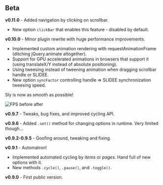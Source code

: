 ## Beta

**v0.11.0** - Added navigation by clicking on scrollbar.

- New option `clickBar` that enables this feature - disabled by default.

**v0.10.0** - Minor plugin rewrite with huge performance improvements.

- Implemented custom animation rendering with requestAnimationFrame (ditching jQuery.animate altogether).
- Support for GPU accelerated animations in browsers that support it (using translateX/Y instead of absolute positioning).
- Using tweesing instead of tweening animation when dragging scrollbar handle or SLIDEE.
- New option `syncFactor` controlling handle => SLIDEE synchronization tweesing speed.

Sly is now as smooth as possible!

![FPS before after](http://i.imgur.com/gx4RP.png)

**v0.9.7** - Tweaks, bug fixes, and improved cycling API.

**v0.9.6** - Added `.set()` method for changing options in runtime. Very limited though...

**v0.9.2-0.9.5** - Goofing around, tweaking and fixing.

**v0.9.1** - Automatron!

- Implemented automated cycling by *items* or *pages*. Hand full of new options with it.
- New methods `.cycle()`, `.pause()`, and `.toggle()`.

**v0.9.0** - First public version.